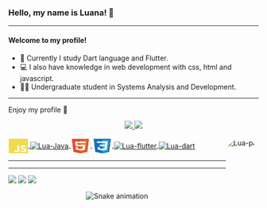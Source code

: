 ### Hello, my name is Luana! 🌚 
---
#### Welcome to my profile! 
- 📱 Currently I study  Dart language and Flutter. 
- 💻 I also have knowledge in web development with css, html and javascript.
- 👩‍💻 Undergraduate student in Systems Analysis and Development.

---

Enjoy my profile 🖤

<div align="center">
  <a href="https://github.com/LuaDlc">
  <img height="180em" src="https://github-readme-stats.vercel.app/api?username=LuaDlc&show_icons=true&theme=dracula&include_all_commits=true&count_private=true"/>
  <img height="180em" src="https://github-readme-stats.vercel.app/api/top-langs/?username=LuaDlc&layout=compact&langs_count=7&theme=dracula"/>
</div>
<div style="display: inline_block"><br>
  <img align="center" alt="Lua-Js" height="30" width="40" src="https://raw.githubusercontent.com/devicons/devicon/master/icons/javascript/javascript-plain.svg">
  <img align="center" alt="Lua-Java" height="30" width="40" src="https://img.shields.io/badge/Java-ED8B00?style=for-the-badge&logo=java&logoColor=white">
  <img align="center" alt="Lua-HTML" height="30" width="40" src="https://raw.githubusercontent.com/devicons/devicon/master/icons/html5/html5-original.svg">
  <img align="center" alt="Lua-CSS" height="30" width="40" src="https://raw.githubusercontent.com/devicons/devicon/master/icons/css3/css3-original.svg">
  <img align="center" alt="Lua-flutter" height="30" width="40"
src="https://img.shields.io/badge/Flutter-02569B?style=for-the-badge&logo=flutter&logoColor=white">
 <img align="center" alt="Lua-dart" height="30" width="40"
 src="https://img.shields.io/badge/Dart-0175C2?style=for-the-badge&logo=dart&logoColor=white">
  <img align="right" alt="Lua-pic" height="150" style="border-radius:50px;" src="https://user-images.githubusercontent.com/102997834/175109342-ac880286-36ea-48ab-8032-2d90ae1ad129.png">
 
</div>
  
  
 ---
 ---
  
  <div> 
  <a href = "mailto:luadiaslc@gmail.com"><img src="https://img.shields.io/badge/-Gmail-%23333?style=for-the-badge&logo=gmail&logoColor=white" target="_blank"></a>
  <a href="https://www.linkedin.com/in/luana-dias-linhares" target="_blank"><img src="https://img.shields.io/badge/-LinkedIn-%230077B5?style=for-the-badge&logo=linkedin&logoColor=white" target="_blank"></a>
<a href="https://wa.me/5521983000521 " target="_blank"><img src="https://img.shields.io/badge/WhatsApp-25D366?style=for-the-badge&logo=whatsapp&logoColor=white"></a>
    
 </div>
  
  <div align="center">
  
  ![Snake animation](https://github.com/LuaDlc/LuaDlc/blob/output/github-contribution-grid-snake.svg)
  
</div>
